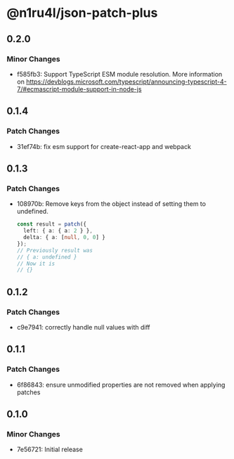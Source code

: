 # @n1ru4l/json-patch-plus

## 0.2.0

### Minor Changes

- f585fb3: Support TypeScript ESM module resolution. More information on https://devblogs.microsoft.com/typescript/announcing-typescript-4-7/#ecmascript-module-support-in-node-js

## 0.1.4

### Patch Changes

- 31ef74b: fix esm support for create-react-app and webpack

## 0.1.3

### Patch Changes

- 108970b: Remove keys from the object instead of setting them to undefined.

  ```ts
  const result = patch({
    left: { a: { a: 2 } },
    delta: { a: [null, 0, 0] }
  });
  // Previously result was
  // { a: undefined }
  // Now it is
  // {}
  ```

## 0.1.2

### Patch Changes

- c9e7941: correctly handle null values with diff

## 0.1.1

### Patch Changes

- 6f86843: ensure unmodified properties are not removed when applying patches

## 0.1.0

### Minor Changes

- 7e56721: Initial release
